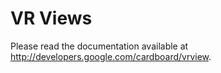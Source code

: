 VR Views
========

Please read the documentation available at
<http://developers.google.com/cardboard/vrview>.
